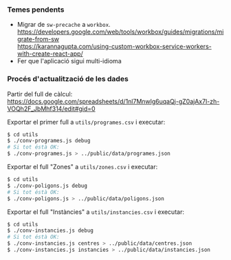 ### Temes pendents

- Migrar de `sw-precache` a `workbox`.<br/>
https://developers.google.com/web/tools/workbox/guides/migrations/migrate-from-sw<br/>
https://karannagupta.com/using-custom-workbox-service-workers-with-create-react-app/<br/>
- Fer que l'aplicació sigui multi-idioma

### Procés d'actualització de les dades
Partir del full de càlcul:<br/>
https://docs.google.com/spreadsheets/d/1nl7Mnwlg6uqaQj-gZ0ajAx7l-zh-VOQh2F_JbMhf314/edit#gid=0

Exportar el primer full a `utils/programes.csv` i executar:

```bash
$ cd utils
$ ./conv-programes.js debug
# Si tot éstà OK:
$ ./conv-programes.js > ../public/data/programes.json
```

Exportar el full "Zones" a `utils/zones.csv` i executar:

```bash
$ cd utils
$ ./conv-poligons.js debug
# Si tot éstà OK:
$ ./conv-poligons.js > ../public/data/poligons.json
```

Exportar el full "Instàncies" a `utils/instancies.csv` i executar:

```bash
$ cd utils
$ ./conv-instancies.js debug
# Si tot éstà OK:
$ ./conv-instancies.js centres > ../public/data/centres.json
$ ./conv-instancies.js instancies > ../public/data/instancies.json
```

